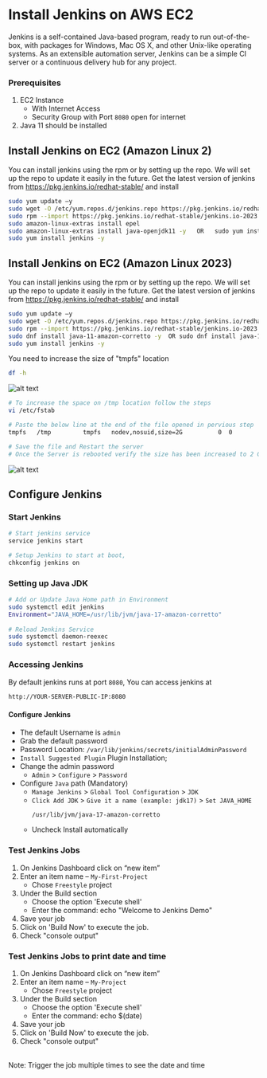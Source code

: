 # Install Jenkins on AWS EC2
Jenkins is a self-contained Java-based program, ready to run out-of-the-box, with packages for Windows, Mac OS X, and other Unix-like operating systems. As an extensible automation server, Jenkins can be a simple CI server or a continuous delivery hub for any project.

### Prerequisites
1. EC2 Instance 
   - With Internet Access
   - Security Group with Port `8080` open for internet
2. Java 11 should be installed  


## Install Jenkins on EC2 (Amazon Linux 2)
 You can install jenkins using the rpm or by setting up the repo. We will set up the repo to update it easily in the future.
   Get the latest version of jenkins from https://pkg.jenkins.io/redhat-stable/ and install
   ```sh
   sudo yum update –y 
   sudo wget -O /etc/yum.repos.d/jenkins.repo https://pkg.jenkins.io/redhat-stable/jenkins.repo
   sudo rpm --import https://pkg.jenkins.io/redhat-stable/jenkins.io-2023.key
   sudo amazon-linux-extras install epel
   sudo amazon-linux-extras install java-openjdk11 -y   OR   sudo yum install java-17-amazon-corretto -y 
   sudo yum install jenkins -y
   ```
## Install Jenkins on EC2 (Amazon Linux 2023)
 You can install jenkins using the rpm or by setting up the repo. We will set up the repo to update it easily in the future.
   Get the latest version of jenkins from https://pkg.jenkins.io/redhat-stable/ and install
   ```sh
   sudo yum update –y 
   sudo wget -O /etc/yum.repos.d/jenkins.repo https://pkg.jenkins.io/redhat-stable/jenkins.repo
   sudo rpm --import https://pkg.jenkins.io/redhat-stable/jenkins.io-2023.key
   sudo dnf install java-11-amazon-corretto -y  OR sudo dnf install java-17-amazon-corretto-devel -y
   sudo yum install jenkins -y
   ```
   You need to increase the size of "tmpfs" location
   ```sh
   df -h
   ```
   ![alt text](https://github.com/cloudtraineer/Installation_guide/blob/master/Jenkins/df.png?raw=true)
   ```sh
   # To increase the space on /tmp location follow the steps
   vi /etc/fstab
   
   # Paste the below line at the end of the file opened in pervious step
   tmpfs   /tmp         tmpfs   nodev,nosuid,size=2G          0  0
  
   # Save the file and Restart the server
   # Once the Server is rebooted verify the size has been increased to 2 GB
   ```
   ![alt text](https://github.com/cloudtraineer/Installation_guide/blob/master/Jenkins/df_new.png?raw=true)

## Configure Jenkins
### Start Jenkins
   ```sh
   # Start jenkins service
   service jenkins start

   # Setup Jenkins to start at boot,
   chkconfig jenkins on
   ```
### Setting up Java JDK
```sh
# Add or Update Java Home path in Environment
sudo systemctl edit jenkins
Environment="JAVA_HOME=/usr/lib/jvm/java-17-amazon-corretto"
    
# Reload Jenkins Service
sudo systemctl daemon-reexec
sudo systemctl restart jenkins
```
### Accessing Jenkins
   By default jenkins runs at port `8080`, You can access jenkins at
   ```sh
   http://YOUR-SERVER-PUBLIC-IP:8080
   ```

#### Configure Jenkins
- The default Username is `admin`
- Grab the default password 
- Password Location: `/var/lib/jenkins/secrets/initialAdminPassword`
- `Install Suggested Plugin` Plugin Installation;
- Change the admin password
   - `Admin` > `Configure` > `Password`
- Configure `Java` path (Mandatory)
  - `Manage Jenkins` > `Global Tool Configuration` > `JDK`
  - `Click Add JDK` > `Give it a name (example: jdk17)` > `Set JAVA_HOME`
     ```sh
     /usr/lib/jvm/java-17-amazon-corretto
     ```
  - Uncheck Install automatically

### Test Jenkins Jobs
1. On Jenkins Dashboard click on “new item”
2. Enter an item name – `My-First-Project`
   - Chose `Freestyle` project
3. Under the Build section <br>
   - Choose the option 'Execute shell'
   - Enter the command: echo "Welcome to Jenkins Demo"
4. Save your job 
5. Click on 'Build Now' to execute the job. 
6. Check "console output"

### Test Jenkins Jobs to print date and time

1. On Jenkins Dashboard click on “new item”
2. Enter an item name – `My-Project`
   - Chose `Freestyle` project
3. Under the Build section <br>
   - Choose the option 'Execute shell'
   - Enter the command: echo $(date)
4. Save your job 
5. Click on 'Build Now' to execute the job. 
6. Check "console output"

<br>Note: Trigger the job multiple times to see the date and time 
